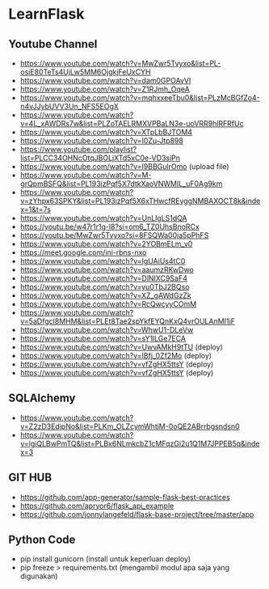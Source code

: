# LearnFlask

## Youtube Channel
- https://www.youtube.com/watch?v=MwZwr5Tvyxo&list=PL-osiE80TeTs4UjLw5MM6OjgkjFeUxCYH
- https://www.youtube.com/watch?v=dam0GPOAvVI
- https://www.youtube.com/watch?v=Z1RJmh_OqeA
- https://www.youtube.com/watch?v=mqhxxeeTbu0&list=PLzMcBGfZo4-n4vJJybUVV3Un_NFS5EOgX
- https://www.youtube.com/watch?v=4L_xAWDRs7w&list=PLZoTAELRMXVPBaLN3e-uoVRR9hlRFRfUc
- https://www.youtube.com/watch?v=XTpLbBJTOM4
- https://www.youtube.com/watch?v=I0Zu-Jtp898
- https://www.youtube.com/playlist?list=PLCC34OHNcOtqJBOLjXTd5xC0e-VD3siPn
- https://www.youtube.com/watch?v=I9BBGulrOmo (upload file)
- https://www.youtube.com/watch?v=M-grQpmBSFQ&list=PL193izPqf5X7dtkXaoVNWMIL_uF0Ag9km
- https://www.youtube.com/watch?v=zYhpx63SPKY&list=PL193izPqf5X6xTHwcfREyggNMBAXOCT8k&index=1&t=7s
- https://www.youtube.com/watch?v=UnLlgLS1dQA
- https://youtu.be/w47r1r1g-l8?si=om6_TZ0UhsBnoRCx
- https://youtu.be/MwZwr5Tvyxo?si=8FSQWa00ja5pPhFS
- https://www.youtube.com/watch?v=2YOBmELm_v0
- https://meet.google.com/ini-rbns-nxo
- https://www.youtube.com/watch?v=IgUAiUs4tC0
- https://www.youtube.com/watch?v=aaumzRKwDwo
- https://www.youtube.com/watch?v=DlNIXC9SaF4
- https://www.youtube.com/watch?v=yu0TbJ2BQso
- https://www.youtube.com/watch?v=XZ_gAWdGzZk
- https://www.youtube.com/watch?v=RcQwcyyCOmM
- https://www.youtube.com/watch?v=5aDfgcI8MHM&list=PLEt8Tae2spYkfEYQnKxQ4vrOULAnMI1iF
- https://www.youtube.com/watch?v=WhwU1-DLeVw
- https://www.youtube.com/watch?v=sY1lLGe7ECA
- https://www.youtube.com/watch?v=UwvAMkH9tTU (deploy)
- https://www.youtube.com/watch?v=IBfj_0Zf2Mo (deploy)
- https://www.youtube.com/watch?v=vfZgHX5ttsY (deploy)
- https://www.youtube.com/watch?v=vfZgHX5ttsY (deploy)
  
## SQLAlchemy
- https://www.youtube.com/watch?v=Z2zD3EdjpNo&list=PLKm_OLZcymWhtiM-0oQE2ABrrbgsndsn0
- https://www.youtube.com/watch?v=lgiQLBwPmTQ&list=PLBx6NLmkcbZ1cMFqzGi2u1Q1M7JPPEB5q&index=3

## GIT HUB
- https://github.com/app-generator/sample-flask-best-practices
- https://github.com/apryor6/flask_api_example
- https://github.com/jonnylangefeld/flask-base-project/tree/master/app

## Python Code
- pip install gunicorn (install untuk keperluan deploy)
- pip freeze > requirements.txt (mengambil modul apa saja yang digunakan)
